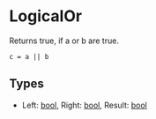 
# LogicalOr

Returns true, if a or b are true.

```
c = a || b
```

## Types

- Left: [bool](/MdDocs/Types/Bool.md), Right: [bool](/MdDocs/Types/Bool.md), Result: [bool](/MdDocs/Types/Bool.md)


